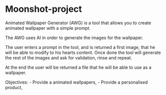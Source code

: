 # Moonshot-project

Animated Wallpaper Generator (AWG) is a tool that allows you to create animated wallpaper with a simple prompt.

The AWG uses AI in order to generate the images for the wallpaper.

The user enters a prompt in the tool, and is returned a first image, that he will be able to modify to his hearts content.
Once done the tool will generate the rest of the images and ask for validation, rinse and repeat.

At the end the user will be returned a file that he will be able to use as a wallpaper.

Objectives:
    - Provide a animated wallpapers, 
    - Provide a personalised product,